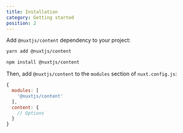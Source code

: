 ```yaml
---
title: Installation
category: Getting started
position: 2
---
```


Add `@nuxtjs/content` dependency to your project:

<code-group>
  <code-block label="Yarn" active>

  ```bash
  yarn add @nuxtjs/content
  ```

  </code-block>
  <code-block label="NPM">

  ```bash
  npm install @nuxtjs/content
  ```

  </code-block>
</code-group>

Then, add `@nuxtjs/content` to the `modules` section of `nuxt.config.js`:

```js
{
  modules: [
    '@nuxtjs/content'
  ],
  content: {
    // Options
  }
}
```
